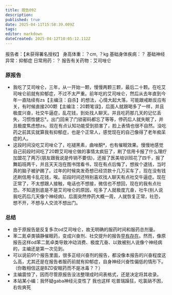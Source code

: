 ```yaml
---
title: 报告092
description: 
published: true
date: 2025-04-11T15:58:39.009Z
tags: 
editor: markdown
dateCreated: 2025-04-12T10:05:12.112Z
---
```


报告者：【未获得署名授权】
身高体重：？cm, ？kg
基础身体疾病：？
基础神经异常：抑郁症
日常用药：？
报告有关药物：艾司唑仑

### 原报告
- 我吃了艾司唑仑，三年，从一开始一颗，慢慢两颗三颗，最后二十颗。在吃艾司唑仑前就有抑郁症，不过不太严重。前年吃的艾司唑仑，然后从去年直到今年一直陆续有zs【主编注：自杀】的想法，心情大起大落，可能跟戒断反应有关，有时候直接200颗【主编注：20颗笔误】，后面人就跟喝多了一样，并且极度兴奋，社交牛逼症，乱花钱，到处找人聊天。并且吃药那几天的记忆丢失，习惯性健忘°。出门回来了门锁密码都忘了等等，停药后人就失眠了，并且极度焦虑想zs。现在有点认知功能受到损害了，脸上表情也很不自然。没吃药之前其实就算我有抑郁症，也是个正常人，感觉现在的自己像得了老年痴呆症的人。
- 这段时间没吃艾司唑仑了，吃褪黑素，曲唑酮ª，也有催眠效果。慢慢地感觉自己前段时间吃了20颗艾司唑仑做的事情太疯狂了，刷了信用卡报了什么理疗加盟花了两万(朋友跟我说是传销不要信)，还报了医美培训班花了四千，报了舞蹈班两千，并且天天泡在图书馆看书，现在有点后悔了，想挨个退钱，当时真的脑子被驴踢了。过年的时候突发奇想已经贷款十几万买车了，现在没有钱还刷信用卡乱花钱，唉。前段时间还特别喜欢找人聊天有点社交牛逼症。现在正常了，不太想跟人接触，电话也不想接，微信也不想回，现在的我有点社恐。不知道到底是不是艾司唑仑的原因，吃多了人就极度亢奋，社牛(别人说我吃药后几天像个神经病)。后面突然停药大概一周，人就恢复正常，社恐，想不开，不想与人交流不想出门。

### 总结
- 由于原报告是反复多次od艾司唑仑，故无明确的服药时间和服药总剂量。
- 苯二氮卓类镇静催眠药，变成兴奋剂、社交提升的报告[早有存在](/report/RP007/)。然而，像原报告这样od苯二氮卓类导致冲动消费、极度亢奋、以致被别人说像个神经病的，主编还是第一次见到。
- 可以说前91个报告里面，很多正经兴奋剂的报告，都没像本报告的兴奋程度这么高，尤其还是在报告者服药前就有抑郁症，自身神经兴奋性偏低的情形下。（你敢相信这是BZD安眠药而不是冰毒？？）
- 主编震惊了，因而尽管原报告没法整理成时间表格式，还是决定将其收录。
- 本站某小编：我怀疑gaba神经元变性了 我也这样 吃普瑞躁狂，吃氯硝不困，右佐爽死

